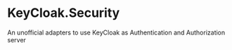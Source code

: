 # KeyCloak.Security
An unofficial adapters to use KeyCloak as Authentication and Authorization server
